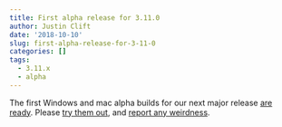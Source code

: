 ```yaml
---
title: First alpha release for 3.11.0
author: Justin Clift
date: '2018-10-10'
slug: first-alpha-release-for-3-11-0
categories: []
tags:
  - 3.11.x
  - alpha
---
```

The first Windows and mac alpha builds for our next major release [are ready](https://github.com/sqlitebrowser/sqlitebrowser/releases/tag/v3.11.0-alpha1). Please [try them out](https://github.com/sqlitebrowser/sqlitebrowser/releases/tag/v3.11.0-alpha1), and [report any weirdness](https://github.com/sqlitebrowser/sqlitebrowser/issues/new/choose).